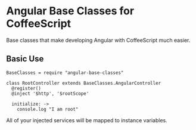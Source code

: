# Angular Base Classes for CoffeeScript

Base classes that make developing Angular with CoffeeScript much easier.

## Basic Use

```coffee-script
BaseClasses = require "angular-base-classes"

class RootController extends BaseClasses.AngularController
  @register()
  @inject '$http', '$rootScope'

  initialize: ->
    console.log "I am root"
```

All of your injected services will be mapped to instance variables.
